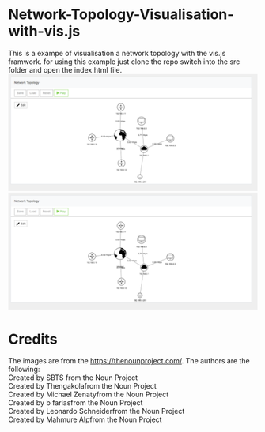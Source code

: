 # Network-Topology-Visualisation-with-vis.js
This is a exampe of visualisation a network topology with the vis.js framwork.
for using this example just clone the repo switch into the src folder and open the
index.html file.
![Screenshot](./Screenshots/PictureofVisualisation.png)
![alt text](./screenshots/PictureofVisualisation.png "Description goes here")


# Credits
The images are from the https://thenounproject.com/. The authors are the following:<br>
<text x="0" y="143" fill="#000000" font-size="5px" font-weight="bold" font-family="'Helvetica Neue', Helvetica, Arial-Unicode, Arial, Sans-serif">Created by SBTS</text><text x="0" y="148" fill="#000000" font-size="5px" font-weight="bold" font-family="'Helvetica Neue', Helvetica, Arial-Unicode, Arial, Sans-serif"> from the Noun Project</text><br>
<text x="0" y="115" fill="#000000" font-size="5px" font-weight="bold" font-family="'Helvetica Neue', Helvetica, Arial-Unicode, Arial, Sans-serif">Created by Thengakola</text><text x="0" y="120" fill="#000000" font-size="5px" font-weight="bold" font-family="'Helvetica Neue', Helvetica, Arial-Unicode, Arial, Sans-serif">from the Noun Project</text><br>
<text x="0" y="115" fill="#000000" font-size="5px" font-weight="bold" font-family="'Helvetica Neue', Helvetica, Arial-Unicode, Arial, Sans-serif">Created by Michael Zenaty</text><text x="0" y="120" fill="#000000" font-size="5px" font-weight="bold" font-family="'Helvetica Neue', Helvetica, Arial-Unicode, Arial, Sans-serif">from the Noun Project</text><br>
<text x="0" y="115" fill="#000000" font-size="5px" font-weight="bold" font-family="'Helvetica Neue', Helvetica, Arial-Unicode, Arial, Sans-serif">Created by b farias</text><text x="0" y="120" fill="#000000" font-size="5px" font-weight="bold" font-family="'Helvetica Neue', Helvetica, Arial-Unicode, Arial, Sans-serif">from the Noun Project</text><br>
<text x="0" y="115" fill="#000000" font-size="5px" font-weight="bold" font-family="'Helvetica Neue', Helvetica, Arial-Unicode, Arial, Sans-serif">Created by Leonardo Schneider</text><text x="0" y="120" fill="#000000" font-size="5px" font-weight="bold" font-family="'Helvetica Neue', Helvetica, Arial-Unicode, Arial, Sans-serif">from the Noun Project</text><br>
<text x="0" y="115" fill="#000000" font-size="5px" font-weight="bold" font-family="'Helvetica Neue', Helvetica, Arial-Unicode, Arial, Sans-serif">Created by Mahmure Alp</text><text x="0" y="120" fill="#000000" font-size="5px" font-weight="bold" font-family="'Helvetica Neue', Helvetica, Arial-Unicode, Arial, Sans-serif">from the Noun Project</text><br>
